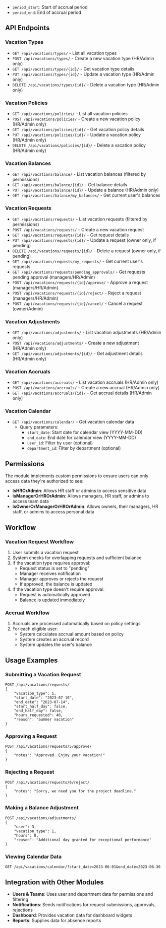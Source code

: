 - `period_start`: Start of accrual period
- `period_end`: End of accrual period

## API Endpoints

### Vacation Types

- `GET /api/vacations/types/` - List all vacation types
- `POST /api/vacations/types/` - Create a new vacation type (HR/Admin only)
- `GET /api/vacations/types/{id}/` - Get vacation type details
- `PUT /api/vacations/types/{id}/` - Update a vacation type (HR/Admin only)
- `DELETE /api/vacations/types/{id}/` - Delete a vacation type (HR/Admin only)

### Vacation Policies

- `GET /api/vacations/policies/` - List all vacation policies
- `POST /api/vacations/policies/` - Create a new vacation policy (HR/Admin only)
- `GET /api/vacations/policies/{id}/` - Get vacation policy details
- `PUT /api/vacations/policies/{id}/` - Update a vacation policy (HR/Admin only)
- `DELETE /api/vacations/policies/{id}/` - Delete a vacation policy (HR/Admin only)

### Vacation Balances

- `GET /api/vacations/balance/` - List vacation balances (filtered by permissions)
- `GET /api/vacations/balance/{id}/` - Get balance details
- `PUT /api/vacations/balance/{id}/` - Update a balance (HR/Admin only)
- `GET /api/vacations/balance/my_balances/` - Get current user's balances

### Vacation Requests

- `GET /api/vacations/requests/` - List vacation requests (filtered by permissions)
- `POST /api/vacations/requests/` - Create a new vacation request
- `GET /api/vacations/requests/{id}/` - Get request details
- `PUT /api/vacations/requests/{id}/` - Update a request (owner only, if pending)
- `DELETE /api/vacations/requests/{id}/` - Delete a request (owner only, if pending)
- `GET /api/vacations/requests/my_requests/` - Get current user's requests
- `GET /api/vacations/requests/pending_approvals/` - Get requests pending approval (managers/HR/Admin)
- `POST /api/vacations/requests/{id}/approve/` - Approve a request (managers/HR/Admin)
- `POST /api/vacations/requests/{id}/reject/` - Reject a request (managers/HR/Admin)
- `POST /api/vacations/requests/{id}/cancel/` - Cancel a request (owner/Admin)

### Vacation Adjustments

- `GET /api/vacations/adjustments/` - List vacation adjustments (HR/Admin only)
- `POST /api/vacations/adjustments/` - Create a new adjustment (HR/Admin only)
- `GET /api/vacations/adjustments/{id}/` - Get adjustment details (HR/Admin only)

### Vacation Accruals

- `GET /api/vacations/accruals/` - List vacation accruals (HR/Admin only)
- `POST /api/vacations/accruals/` - Create a new accrual (HR/Admin only)
- `GET /api/vacations/accruals/{id}/` - Get accrual details (HR/Admin only)

### Vacation Calendar

- `GET /api/vacations/calendar/` - Get vacation calendar data
  - Query parameters:
    - `start_date`: Start date for calendar view (YYYY-MM-DD)
    - `end_date`: End date for calendar view (YYYY-MM-DD)
    - `user_id`: Filter by user (optional)
    - `department_id`: Filter by department (optional)

## Permissions

The module implements custom permissions to ensure users can only access data they're authorized to see:

- **IsHROrAdmin**: Allows HR staff or admins to access sensitive data
- **IsManagerOrHROrAdmin**: Allows managers, HR staff, or admins to access team data
- **IsOwnerOrManagerOrHROrAdmin**: Allows owners, their managers, HR staff, or admins to access personal data

## Workflow

### Vacation Request Workflow

1. User submits a vacation request
2. System checks for overlapping requests and sufficient balance
3. If the vacation type requires approval:
   - Request status is set to "pending"
   - Manager receives notification
   - Manager approves or rejects the request
   - If approved, the balance is updated
4. If the vacation type doesn't require approval:
   - Request is automatically approved
   - Balance is updated immediately

### Accrual Workflow

1. Accruals are processed automatically based on policy settings
2. For each eligible user:
   - System calculates accrual amount based on policy
   - System creates an accrual record
   - System updates the user's balance

## Usage Examples

### Submitting a Vacation Request

```
POST /api/vacations/requests/
{
    "vacation_type": 1,
    "start_date": "2023-07-10",
    "end_date": "2023-07-14",
    "start_half_day": false,
    "end_half_day": false,
    "hours_requested": 40,
    "reason": "Summer vacation"
}
```

### Approving a Request

```
POST /api/vacations/requests/5/approve/
{
    "notes": "Approved. Enjoy your vacation!"
}
```

### Rejecting a Request

```
POST /api/vacations/requests/6/reject/
{
    "notes": "Sorry, we need you for the project deadline."
}
```

### Making a Balance Adjustment

```
POST /api/vacations/adjustments/
{
    "user": 3,
    "vacation_type": 1,
    "hours": 8,
    "reason": "Additional day granted for exceptional performance"
}
```

### Viewing Calendar Data

```
GET /api/vacations/calendar/?start_date=2023-06-01&end_date=2023-06-30
```

## Integration with Other Modules

- **Users & Teams**: Uses user and department data for permissions and filtering
- **Notifications**: Sends notifications for request submissions, approvals, rejections
- **Dashboard**: Provides vacation data for dashboard widgets
- **Reports**: Supplies data for absence reports
